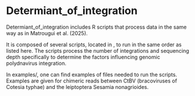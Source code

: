 # Determiant_of_integration
Determiant_of_integration includes R scripts that process data in the same way as in Matrougui et al. (2025).

It is composed of several scripts, located in <src/>, to run in the same order as listed here. The scripts process the number of integrations and sequencing depth specifically to determine the factors influencing genomic polydnavirus integration.

In examples/, one can find examples of files needed to run the scripts. Examples are given for chimeric reads between CtBV (bracoviruses of Cotesia typhae) and the leiptoptera Sesamia nonagrioides.
